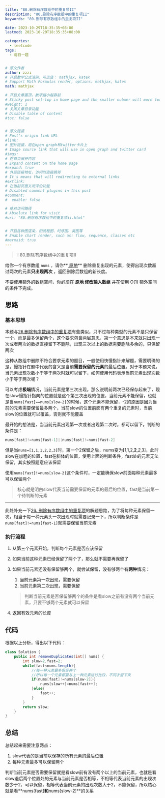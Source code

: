 ```yaml
---
title: "80.删除有序数组中的重复项II"
description: "80.删除有序数组中的重复项II"
keywords: "80.删除有序数组中的重复项II"

date: 2023-10-29T18:35:35+08:00
lastmod: 2023-10-29T18:35:35+08:00

categories:
  - leetcode
tags:
  - 每日一题


# 原文作者
author: zzzi
# 开启数学公式渲染，可选值： mathjax, katex
# Support Math Formulas render, options: mathjax, katex
math: mathjax

# 开启文章置顶，数字越小越靠前
# Sticky post set-top in home page and the smaller nubmer will more forward.
#weight: 1
# 关闭文章目录功能
# Disable table of content
#toc: false


# 原文链接
# Post's origin link URL
#link:
# 图片链接，用在open graph和twitter卡片上
# Image source link that will use in open graph and twitter card
#imgs:
# 在首页展开内容
# Expand content on the home page
#expand: true
# 外部链接地址，访问时直接跳转
# It's means that will redirecting to external links
#extlink:
# 在当前页面关闭评论功能
# Disabled comment plugins in this post
#comment:
#  enable: false

# 绝对访问路径
# Absolute link for visit
#url: "80.删除有序数组中的重复项ii.html"


# 开启各种图渲染，如流程图、时序图、类图等
# Enable chart render, such as: flow, sequence, classes etc
#mermaid: true
---
```


>🕯 80.删除有序数组中的重复项II

给你一个有序数组 `nums` ，请你**[ 原地](http://baike.baidu.com/item/原地算法)** 删除重复出现的元素，使得出现次数超过两次的元素**只出现两次** ，返回删除后数组的新长度。

不要使用额外的数组空间，你必须在 **[原地 ](https://baike.baidu.com/item/原地算法)修改输入数组** 并在使用 O(1) 额外空间的条件下完成。

<!--more-->

## 思路

### 基本思想

本题与[26.删除有序数组中的重复项](https://leetcode.cn/problems/remove-duplicates-from-sorted-array)有些类似，只不过每种类型的元素不是只保留一个，而是最多保留两个，这个要求包含两层意思，第一个意思是本来就只出现一次或者两次的数据直接留下不删除，出现三次以上的数据需要删除多余的，只保留两次

这种从数组中删除不符合要求元素的题目，一般使用快慢指针来解题，需要明确的是，慢指针在题中代表的含义是当前**需要保留的元素**的最后位置。对于本题来说，当元素出现次数小于等于两次时就可以留下，如何使用代码表示当前元素出现次数小于等于两次呢？

可以考虑**极端**情况，当前元素是第三次出现，那么说明前两次已经保存起来了，现在slow慢指针指向的位置就是这个第三次出现的位置，当前元素不能保留，也就是当`nums[fast]==nums[slow-2]`的时候，这个元素不能保留，-2的原因是因为当前的元素需要保留最多两个，当前slow的位置前面有两个重复的元素时，当前slow的位置就可以覆盖，否则就不能覆盖

最开始的想法是，当当前元素出现第一次或者出现第二次时，都可以留下，判断的条件是：

```java
nums[fast]!=nums[fast-1]||nums[fast]!=nums[fast-2]
```

但是当`nums=[1,1,1,2,2,3]`时，第一个2保留之后，nums变为[1,1,2,**2**,*2*,3]，此时slow在加粗的位置，fast在斜体的位置，使用上面的判断条件，fast处的元素无法保留，其实按照题意应该保留

使用`nums[fast]!=nums[slow-2]`这个条件时，一定能确保slow前面每种元素最多可以保留两个

> 核心就是明白slow代表当前需要保留的元素的最后的位置，fast是当前第一个待判断的元素

---

此处补充一下[26. 删除有序数组中的重复项](https://leetcode.cn/problems/remove-duplicates-from-sorted-array/)的解题思路，为了将每种元素保留一次，相当于每一种元素头一次出现时就需要记录一下，所以判断条件是`nums[fast]!=nums[fast-1]`就需要保留当前元素

### 执行流程

1. 从第三个元素开始，判断每个元素是否应该保留

2. 如果当前这种元素已经保留了两个了，那么就不需要再保留了

3. 如果当前元素还没有保留够两个，就尝试保留，没有够两个有**两种**情况：

   1. 当前元素第一次出现，需要保留
   2. 当前元素第二次出现，需要保留

   > 判断当前元素是否保留够两个的条件是看slow之前有没有两个当前元素，只要不够两个元素就可以保留

4. 返回有效元素的长度

## 代码

根据以上分析，得出以下代码：

```java
class Solution {
    public int removeDuplicates(int[] nums) {
        int slow=2,fast=2;
        while(fast<nums.length){
            //每一种元素最多保留两个
            //所以每一个元素都要与上一种元素进行比较，不同才留下来
            if(nums[fast]!=nums[slow-2]){
                nums[slow++]=nums[fast++];
            }else{
                fast++;
            }
        }
        return slow;
    }
}
```

## 总结

总结起来需要注意两点：

1. slow代表的是当前以保存的所有元素的最后位置
2. 每种元素最多可以保留两个

判断当前元素是否需要保留就是看slow前有没有两个以上的当前元素，也就是看slow退后两个位置处的元素与当前元素是否相等，不相等代表当前元素的出现次数少于2，可以保留，相等代表当前元素的出现次数大于2，不能保留，所以核心就是看**nums[fast]**和**nums[slow-2]**的关系
